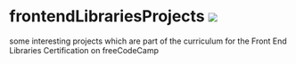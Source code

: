# frontendLibrariesProjects  [![](https://img.shields.io/badge/MADE%20WITH-REACT-blue)](https://reactjs.org/docs/getting-started.html)
some interesting projects which are part of the curriculum for the Front End Libraries Certification on freeCodeCamp
